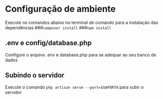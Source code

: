 # Configuração de ambiente
Execute os comandos abaixo no terminal de comando para a instalação das dependências
###`composer install`
###`npm install`


## .env e config/database.php
Configure o arquivo .env e database.php para se adequar ao seu banco de dados

## Subindo o servidor
Execute o comando `php artisan serve --port=SUAPORTA` para subir o servidor


